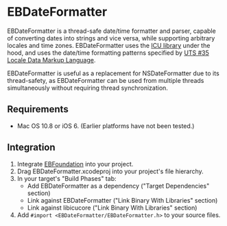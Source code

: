 # EBDateFormatter

EBDateFormatter is a thread-safe date/time formatter and parser, capable of converting dates into strings and vice versa, while supporting arbitrary locales and time zones. EBDateFormatter uses the [ICU library](http://site.icu-project.org) under the hood, and uses the date/time formatting patterns specified by [UTS #35 Locale Data Markup Language](http://www.unicode.org/reports/tr35/tr35-25.html#Date_Format_Patterns).

EBDateFormatter is useful as a replacement for NSDateFormatter due to its thread-safety, as EBDateFormatter can be used from multiple threads simultaneously without requiring thread synchronization.

## Requirements

- Mac OS 10.8 or iOS 6. (Earlier platforms have not been tested.)

## Integration

1. Integrate [EBFoundation](https://github.com/davekeck/EBFoundation) into your project.
2. Drag EBDateFormatter.xcodeproj into your project's file hierarchy.
3. In your target's "Build Phases" tab:
    * Add EBDateFormatter as a dependency ("Target Dependencies" section)
    * Link against EBDateFormatter ("Link Binary With Libraries" section)
    * Link against libicucore ("Link Binary With Libraries" section)
4. Add `#import <EBDateFormatter/EBDateFormatter.h>` to your source files.